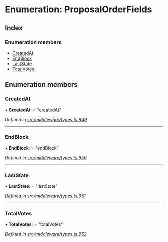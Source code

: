# Enumeration: ProposalOrderFields

## Index

### Enumeration members

* [CreatedAt](_src_middleware_types_.proposalorderfields.md#createdat)
* [EndBlock](_src_middleware_types_.proposalorderfields.md#endblock)
* [LastState](_src_middleware_types_.proposalorderfields.md#laststate)
* [TotalVotes](_src_middleware_types_.proposalorderfields.md#totalvotes)

## Enumeration members

###  CreatedAt

• **CreatedAt**: = "createdAt"

*Defined in [src/middleware/types.ts:949](https://github.com/PolymathNetwork/polymesh-sdk/blob/2aa4a44/src/middleware/types.ts#L949)*

___

###  EndBlock

• **EndBlock**: = "endBlock"

*Defined in [src/middleware/types.ts:950](https://github.com/PolymathNetwork/polymesh-sdk/blob/2aa4a44/src/middleware/types.ts#L950)*

___

###  LastState

• **LastState**: = "lastState"

*Defined in [src/middleware/types.ts:951](https://github.com/PolymathNetwork/polymesh-sdk/blob/2aa4a44/src/middleware/types.ts#L951)*

___

###  TotalVotes

• **TotalVotes**: = "totalVotes"

*Defined in [src/middleware/types.ts:952](https://github.com/PolymathNetwork/polymesh-sdk/blob/2aa4a44/src/middleware/types.ts#L952)*
